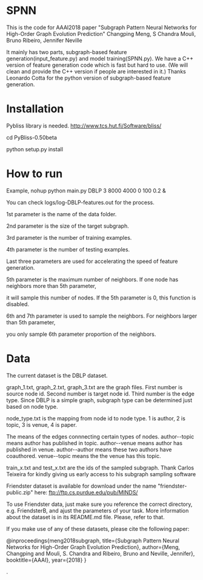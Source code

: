 # SPNN
This is the code for AAAI2018 paper
"Subgraph Pattern Neural Networks for High-Order Graph Evolution Prediction"
Changping Meng, S Chandra Mouli, Bruno Ribeiro, Jennifer Neville

It mainly has two parts, subgraph-based feature generation(input_feature.py) and model training(SPNN.py).
We have a C++ version of feature generation code which is fast but hard to use. 
(We will clean and provide the C++ version if people are interested in it.)
Thanks Leonardo Cotta for the python version of subgraph-based feature generation.

# Installation
Pybliss library is needed.  http://www.tcs.hut.fi/Software/bliss/

cd PyBliss-0.50beta

python setup.py install

# How to run

Example,
 nohup python main.py DBLP 3 8000 4000 0 100 0.2 &
 
You can check logs/log-DBLP-features.out for the process.

1st parameter is the name of the data folder.

2nd parameter is the size of the target subgraph.

3rd parameter is the number of training examples.

4th parameter is the number of testing examples.

Last three parameters are used for accelerating the speed of feature generation.

5th parameter is the maximum number of neighbors. If one node has neighbors more than 5th parameter,

it will sample this number of nodes. If the 5th parameter is 0, this function is disabled.

6th and 7th parameter is used to sample the neighbors. For neighbors larger than 5th parameter, 

you only sample 6th parameter proportion of the neighbors.

# Data
The current dataset is the DBLP dataset.

graph_1.txt, graph_2.txt, graph_3.txt are the graph files.
First number is source node id. Second number is target node id. Third number is the edge type.
Since DBLP is a simple graph, subgraph type can be determined just based on node type. 

node_type.txt is the mapping from node id to node type.
1 is author, 2 is topic, 3 is venue, 4 is paper.

The means of the edges connnecting certain types of nodes.
author--topic means author has published in topic.
author--venue means author has published in venue.
author--author means these two authors have coauthored.
venue--topic means the the venue has this topic.

train_x.txt and test_x.txt are the ids of the sampled subgraph. Thank Carlos Teixeira for kindly giving us early access to his subgraph sampling software


Friendster dataset is available for download under the name "friendster-public.zip" here: ftp://ftp.cs.purdue.edu/pub/MINDS/

To use Friendster data, just make sure you reference the correct directory, e.g. FriendsterB, and ajust the parameters of your task. More information about the dataset is in its README.md file. Please, refer to that.

If you make use of any of these datasets, please cite the following paper:

@inproceedings{meng2018subgraph,
title={Subgraph Pattern Neural Networks for High-Order Graph Evolution Prediction},
author={Meng, Changping and Mouli, S. Chandra and Ribeiro, Bruno and Neville, Jennifer},
booktitle={AAAI},
year={2018}
}

.
